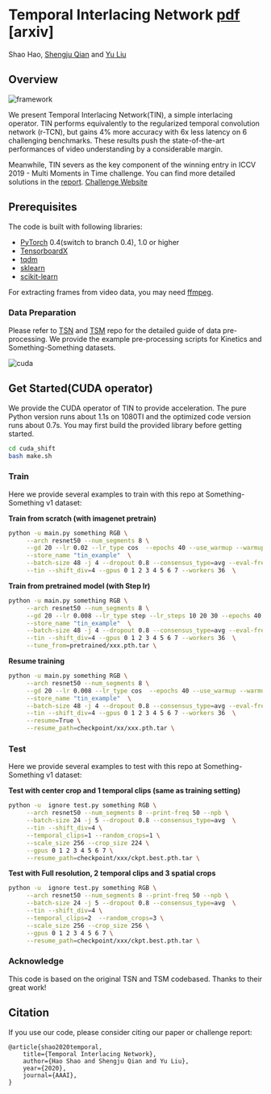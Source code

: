# Temporal Interlacing Network [pdf](http://thesouthfrog.com/about.me/Shengju_files/TIN.pdf) [arxiv]

Shao Hao, [Shengju Qian](http://thesouthfrog.com/about.me/) and [Yu Liu](http://liuyu.us/)

## Overview

![framework](http://thesouthfrog.com/about.me/Shengju_files/TIN.png)

We present Temporal Interlacing Network(TIN), a simple interlacing operator. TIN performs equivalently to the regularized temporal convolution network (r-TCN), but gains 4% more accuracy with 6x less latency on 6 challenging benchmarks. These results push the state-of-the-art performances of video understanding by a considerable margin. 

Meanwhile, TIN severs as the key component of the winning entry in ICCV 2019 - Multi Moments in Time challenge. You can find more detailed solutions in the [report](http://moments.csail.mit.edu/challenge2019/efficient_challenge_report.pdf).  [Challenge Website](http://moments.csail.mit.edu/results2019.html)


## Prerequisites

The code is built with following libraries:

- [PyTorch](https://pytorch.org/) 0.4(switch to branch 0.4), 1.0 or higher
- [TensorboardX](https://github.com/lanpa/tensorboardX)
- [tqdm](https://github.com/tqdm/tqdm.git)
- [sklearn](https://github.com/scikit-learn/scikit-learn)
- [scikit-learn](https://scikit-learn.org/stable/)

For extracting frames from video data, you may need [ffmpeg](https://www.ffmpeg.org/).

### Data Preparation
Please refer to [TSN](https://github.com/yjxiong/temporal-segment-networks) and [TSM](https://github.com/mit-han-lab/temporal-shift-module#prerequisites) repo for the detailed guide of data pre-processing. We provide the example pre-processing scripts for Kinetics and Something-Something datasets.

![cuda](http://thesouthfrog.com/about.me/Shengju_files/cuda.png)

## Get Started(CUDA operator)
We provide the CUDA operator of TIN to provide acceleration. The pure Python version runs about 1.1s on 1080TI and the optimized code version runs about 0.7s. You may first build the provided library before getting started. 

```bash
cd cuda_shift
bash make.sh
```

### Train
Here we provide several examples to train with this repo at Something-Something v1 dataset:

**Train from scratch (with imagenet pretrain)** 
```bash
python -u main.py something RGB \
     --arch resnet50 --num_segments 8 \
     --gd 20 --lr 0.02 --lr_type cos  --epochs 40 --use_warmup --warmup_epochs 1 \
     --store_name "tin_example"  \
     --batch-size 48 -j 4 --dropout 0.8 --consensus_type=avg --eval-freq=1 \
     --tin --shift_div=4 --gpus 0 1 2 3 4 5 6 7 --workers 36  \
```

**Train from pretrained model (with Step lr)**
```bash
python -u main.py something RGB \
     --arch resnet50 --num_segments 8 \
     --gd 20 --lr 0.008 --lr_type step --lr_steps 10 20 30 --epochs 40 --use_warmup --warmup_epochs 1 \
     --store_name "tin_example"  \
     --batch-size 48 -j 4 --dropout 0.8 --consensus_type=avg --eval-freq=1 \
     --tin --shift_div=4 --gpus 0 1 2 3 4 5 6 7 --workers 36  \
     --tune_from=pretrained/xxx.pth.tar \
```

**Resume training**
```bash
python -u main.py something RGB \
     --arch resnet50 --num_segments 8 \
     --gd 20 --lr 0.008 --lr_type cos  --epochs 40 --use_warmup --warmup_epochs 1 \
     --store_name "tin_example"  \
     --batch-size 48 -j 4 --dropout 0.8 --consensus_type=avg --eval-freq=1 \
     --tin --shift_div=4 --gpus 0 1 2 3 4 5 6 7 --workers 36  \
     --resume=True \
     --resume_path=checkpoint/xx/xxx.pth.tar \
```

### Test
Here we provide several examples to test with this repo at Something-Something v1 dataset:

**Test with center crop and 1 temporal clips (same as training setting)**
```bash
python -u  ignore test.py something RGB \
     --arch resnet50 --num_segments 8 --print-freq 50 --npb \
     --batch-size 24 -j 5 --dropout 0.8 --consensus_type=avg  \
     --tin --shift_div=4 \
     --temporal_clips=1 --random_crops=1 \
     --scale_size 256 --crop_size 224 \
     --gpus 0 1 2 3 4 5 6 7 \
     --resume_path=checkpoint/xxx/ckpt.best.pth.tar \
```

**Test with Full resolution, 2 temporal clips and 3 spatial crops**
```bash
python -u  ignore test.py something RGB \
     --arch resnet50 --num_segments 8 --print-freq 50 --npb \
     --batch-size 24 -j 5 --dropout 0.8 --consensus_type=avg  \
     --tin --shift_div=4 \
     --temporal_clips=2  --random_crops=3 \
     --scale_size 256 --crop_size 256 \
     --gpus 0 1 2 3 4 5 6 7 \
     --resume_path=checkpoint/xxx/ckpt.best.pth.tar \
```


### Acknowledge 

This code is based on the original TSN and TSM codebased. Thanks to their great work!

## Citation

If you use our code, please consider citing our paper or challenge report:

```
@article{shao2020temporal,
    title={Temporal Interlacing Network},
    author={Hao Shao and Shengju Qian and Yu Liu},
    year={2020},
    journal={AAAI},
}
```
